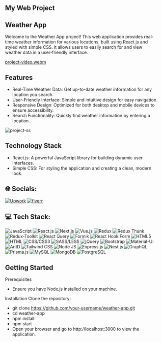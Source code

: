 ## My Web Project

## Weather App

Welcome to the Weather App project! This web application provides real-time weather information for various locations, built using React.js and styled with simple CSS. It allows users to easily search for and view weather data in a user-friendly interface.

[project-video.webm](https://github.com/user-attachments/assets/06ea94fb-7584-4e97-b64c-fb6b1868aa8c)

## Features
- Real-Time Weather Data: Get up-to-date weather information for any location you search.
- User-Friendly Interface: Simple and intuitive design for easy navigation.
- Responsive Design: Optimized for both desktop and mobile devices to ensure accessibility.
- Search Functionality: Quickly find weather information by entering a location.

![project-ss](https://github.com/user-attachments/assets/6d994aa0-7747-4e68-9c7b-168887212ec0)

## Technology Stack
- React.js: A powerful JavaScript library for building dynamic user interfaces.
- Simple CSS: For styling the application and creating a clean, modern look.

## 🌐 Socials:

[![Upwork](https://img.shields.io/badge/upwork-%2230175C2.svg?logo=Upwork&logoColor=green)](https://www.upwork.com/freelancers/~01b8262a0ffa2f4860)
[![fiverr](https://img.shields.io/badge/fiverr-%230769AD.svg?logo=fiverr&logoColor=green)](https://www.fiverr.com/gold_medalist?source=gig_page)

## 💻 Tech Stack:

![JavaScript](https://img.shields.io/badge/JavaScript-%23F7DF1E.svg?style=for-the-badge&logo=JavaScript&logoColor=white)
![React.js](https://img.shields.io/badge/React.js-%2361DAFB.svg?style=for-the-badge&logo=React&logoColor=white)
![Next.js](https://img.shields.io/badge/Next.js-%23000000.svg?style=for-the-badge&logo=Next.js&logoColor=white)
![Vue.js](https://img.shields.io/badge/Vue.js-%234FC08D.svg?style=for-the-badge&logo=Vue.js&logoColor=white)
![Redux](https://img.shields.io/badge/Redux-%23764ABC.svg?style=for-the-badge&logo=Redux&logoColor=white)
![Redux Thunk](https://img.shields.io/badge/Redux_Thunk-%23764ABC.svg?style=for-the-badge&logo=Redux&logoColor=white)
![Redux-Toolkit](https://img.shields.io/badge/Redux_Toolkit-%23764ABC.svg?style=for-the-badge&logo=Redux&logoColor=white)
![React Query](https://img.shields.io/badge/React_Query-%23F3B71B.svg?style=for-the-badge&logo=React&logoColor=white)
![Formik](https://img.shields.io/badge/Formik-%2361DAFB.svg?style=for-the-badge&logo=Formik&logoColor=white)
![React Hook Form](https://img.shields.io/badge/React_Hook_Form-%2361DAFB.svg?style=for-the-badge&logo=React&logoColor=white)
![HTML5](https://img.shields.io/badge/HTML5-%23E34F26.svg?style=for-the-badge&logo=HTML5&logoColor=white)
![HTML](https://img.shields.io/badge/XHTML-%23F58025.svg?style=for-the-badge&logo=HTML5&logoColor=white)
![CSS/CSS3](https://img.shields.io/badge/CSS/CSS3-%231572B6.svg?style=for-the-badge&logo=CSS3&logoColor=white)
![SASS/LESS](https://img.shields.io/badge/SASS/LESS-%23CC6699.svg?style=for-the-badge&logo=SASS&logoColor=white)
![jQuery](https://img.shields.io/badge/jQuery-%230769AD.svg?style=for-the-badge&logo=jQuery&logoColor=white)
![Bootstrap](https://img.shields.io/badge/Bootstrap-%23563D7C.svg?style=for-the-badge&logo=Bootstrap&logoColor=white)
![Material-UI](https://img.shields.io/badge/Material_UI-%231976D2.svg?style=for-the-badge&logo=Material-UI&logoColor=white)
![AntD](https://img.shields.io/badge/AntD-%230170FE.svg?style=for-the-badge&logo=Ant-Design&logoColor=white)
![Tailwind CSS](https://img.shields.io/badge/Tailwind_CSS-%2338B2AC.svg?style=for-the-badge&logo=Tailwind-CSS&logoColor=white)
![Node JS](https://img.shields.io/badge/Node_JS-%23339933.svg?style=for-the-badge&logo=Node.js&logoColor=white)
![Express.js](https://img.shields.io/badge/Express.js-%23000000.svg?style=for-the-badge&logo=Express&logoColor=white)
![Nest.js](https://img.shields.io/badge/Nest.js-%23E0234E.svg?style=for-the-badge&logo=NestJS&logoColor=white)
![GraphQL](https://img.shields.io/badge/GraphQL-%E10098.svg?style=for-the-badge&logo=GraphQL)
![Prisma.js](https://img.shields.io/badge/Prisma.js-%2D2D2E2E.svg?style=for-the-badge&logo=Prisma)
![MySQL](https://img.shields.io/badge/MySQL-%4479A1.svg?style=for-the-badge&logo=MySQL)
![MongoDB](https://img.shields.io/badge/MongoDB-%47A248.svg?style=for-the-badge&logo=MongoDB)
![PostgreSQL](https://img.shields.io/badge/PostgreSQL-%336791.svg?style=for-the-badge&logo=PostgreSQL)

## Getting Started
Prerequisites
- Ensure you have Node.js installed on your machine.

Installation
Clone the repository:

- git clone https://github.com/your-username/weather-app.git
- cd weather-app
- npm install
- npm start
- Open your browser and go to http://localhost:3000 to view the application.
